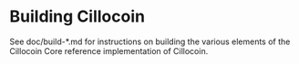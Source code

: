 Building Cillocoin
================

See doc/build-*.md for instructions on building the various
elements of the Cillocoin Core reference implementation of Cillocoin.
